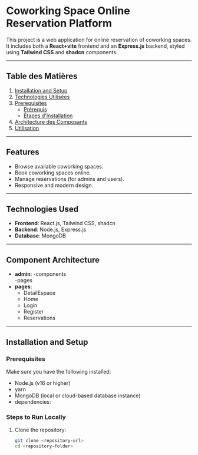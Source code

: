 # Coworking Space Online Reservation Platform

This project is a web application for online reservation of coworking spaces. It includes both a **React+vite** frontend and an **Express.js** backend, styled using **Tailwind CSS** and **shadcn** components.

---

## Table des Matières

1. [Installation and Setup](#installation-and-setup)  
2. [Technologies Utilisées](#technologies-used)  
3. [Prerequisites](#prerequisites)  
   - [Prérequis](#prerequisites)  
   - [Étapes d'Installation](#steps-to-run-locally)  
4. [Architecture des Composants](#component-architecture)  
5. [Utilisation](#utilisation)  

---

## Features
- Browse available coworking spaces.
- Book coworking spaces online.
- Manage reservations (for admins and users).
- Responsive and modern design.

---

## Technologies Used
- **Frontend**: React.js, Tailwind CSS, shadcn
- **Backend**: Node.js, Express.js
- **Database**: MongoDB

---

## Component Architecture
- **admin**: -components  
  -pages  
- **pages**:  
  - DetailEspace  
  - Home  
  - Login  
  - Register  
  - Reservations

---

## Installation and Setup

### Prerequisites
Make sure you have the following installed:
- Node.js (v16 or higher)
- yarn
- MongoDB (local or cloud-based database instance)
- dependencies:

### Steps to Run Locally

1. Clone the repository:
   ```bash
   git clone <repository-url>
   cd <repository-folder>

